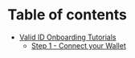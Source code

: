 # Table of contents

* [Valid ID Onboarding Tutorials](README.md)
  * [Step 1 - Connect your Wallet](https://app.gitbook.com/s/1BVdoBT9vZ7J3d3mkdlz/#step-1-connect-your-wallet)
